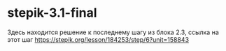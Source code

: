 # stepik-3.1-final
Здесь находится решение к последнему шагу из блока 2.3, ссылка на этот шаг https://stepik.org/lesson/184253/step/6?unit=158843
